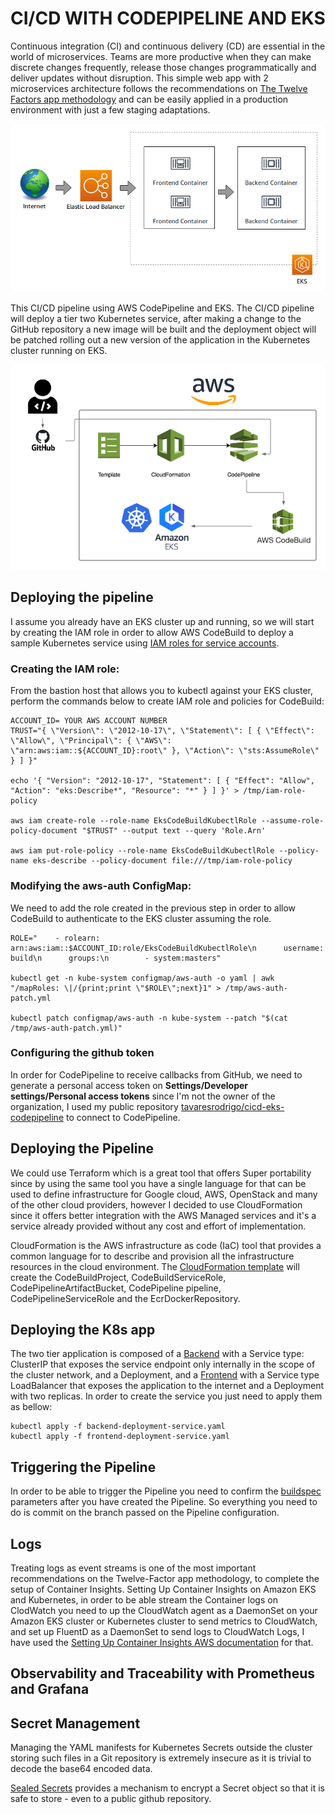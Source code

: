 # CI/CD WITH CODEPIPELINE AND EKS

Continuous integration (CI) and continuous delivery (CD) are essential in the world of microservices. Teams are more productive when they can make discrete changes frequently, release those changes programmatically and deliver updates without disruption. This simple web app with 2 microservices architecture follows the recommendations on [The Twelve Factors app methodology](https://12factor.net/) and can be easily applied in a production environment with just a few staging adaptations.

![two-tier-application.png](two-tier-application.png )

This CI/CD pipeline using AWS CodePipeline and EKS. The CI/CD pipeline will deploy a tier two Kubernetes service, after making a change to the GitHub repository a new image will be built and the deployment object will be patched rolling out a new version of the application in the Kubernetes cluster running on EKS.

![pipeline.png|40%](pipeline.png)

## Deploying the pipeline

I assume you already have an EKS cluster up and running, so we will start by creating the IAM role in order to allow AWS CodeBuild to deploy a sample Kubernetes service using [IAM roles for service accounts](https://docs.aws.amazon.com/eks/latest/userguide/iam-roles-for-service-accounts.html). 

### Creating the IAM role: 
From the bastion host that allows you to kubectl against your EKS cluster, perform the commands below to create IAM role and policies for CodeBuild:
```shell
ACCOUNT_ID= YOUR AWS ACCOUNT NUMBER
TRUST="{ \"Version\": \"2012-10-17\", \"Statement\": [ { \"Effect\": \"Allow\", \"Principal\": { \"AWS\": \"arn:aws:iam::${ACCOUNT_ID}:root\" }, \"Action\": \"sts:AssumeRole\" } ] }"

echo '{ "Version": "2012-10-17", "Statement": [ { "Effect": "Allow", "Action": "eks:Describe*", "Resource": "*" } ] }' > /tmp/iam-role-policy

aws iam create-role --role-name EksCodeBuildKubectlRole --assume-role-policy-document "$TRUST" --output text --query 'Role.Arn'

aws iam put-role-policy --role-name EksCodeBuildKubectlRole --policy-name eks-describe --policy-document file:///tmp/iam-role-policy
```

### Modifying the aws-auth ConfigMap:

We need to add the role created in the previous step in order to allow CodeBuild to authenticate to the EKS cluster assuming the role.

```shell
ROLE="    - rolearn: arn:aws:iam::$ACCOUNT_ID:role/EksCodeBuildKubectlRole\n      username: build\n      groups:\n        - system:masters"

kubectl get -n kube-system configmap/aws-auth -o yaml | awk "/mapRoles: \|/{print;print \"$ROLE\";next}1" > /tmp/aws-auth-patch.yml

kubectl patch configmap/aws-auth -n kube-system --patch "$(cat /tmp/aws-auth-patch.yml)"
```
### Configuring the github token

In order for CodePipeline to receive callbacks from GitHub, we need to generate a personal access token on **Settings/Developer settings/Personal access tokens** since I'm not the owner of the organization, I used my public repository [tavaresrodrigo/cicd-eks-codepipeline](https://github.com/tavaresrodrigo/cicd-eks-codepipeline) to connect to CodePipeline.

## Deploying the Pipeline

We could use Terraform which is a great tool that offers Super portability since by using the same tool you have a single language for that can be used to define infrastructure for Google cloud, AWS, OpenStack and many of the other cloud providers, however I decided to use CloudFormation since it offers better integration with the AWS Managed services and it's a service already provided without any cost and effort of implementation. 

CloudFormation is the AWS infrastructure as code (IaC) tool that provides a common language for to describe and provision all the infrastructure resources in the cloud environment. The [CloudFormation template](ci-cd-codepipeline.cfn.yml) will create the CodeBuildProject, CodeBuildServiceRole, CodePipelineArtifactBucket, CodePipeline pipeline, CodePipelineServiceRole and the EcrDockerRepository.

## Deploying the K8s app

The two tier application is composed of a [Backend](backend-deployment-service.yaml) with a Service type: ClusterIP that exposes the service endpoint only internally in the scope of the cluster network, and a Deployment, and a [Frontend](frontend-deployment-service.yaml) with a Service type LoadBalancer that exposes the application to the internet and a Deployment with two replicas. In order to create the service you just need to apply them as bellow:

```shell
kubectl apply -f backend-deployment-service.yaml
kubectl apply -f frontend-deployment-service.yaml
```
## Triggering the Pipeline

In order to be able to trigger the Pipeline you need to confirm the [buildspec](buildspec.yml) parameters after you have created the Pipeline. So everything you need to do is commit on the branch passed on the Pipeline configuration. 

## Logs

Treating logs as event streams is one of the most important recommendations on the Twelve-Factor app methodology, to complete the setup of Container Insights. Setting Up Container Insights on Amazon EKS and Kubernetes, in order to be able stream the Container logs on ClodWatch you need to up the CloudWatch agent as a DaemonSet on your Amazon EKS cluster or Kubernetes cluster to send metrics to CloudWatch, and set up FluentD as a DaemonSet to send logs to CloudWatch Logs, I have used the [Setting Up Container Insights AWS documentation](https://docs.aws.amazon.com/AmazonCloudWatch/latest/monitoring/Container-Insights-setup-EKS-quickstart.html) for that. 

## Observability and Traceability with Prometheus and Grafana


## Secret Management

Managing the YAML manifests for Kubernetes Secrets outside the cluster storing such files in a Git repository is extremely insecure as it is trivial to decode the base64 encoded data.

[Sealed Secrets](https://github.com/bitnami-labs/sealed-secrets) provides a mechanism to encrypt a Secret object so that it is safe to store - even to a public github repository.
